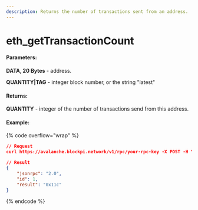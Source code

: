 ```yaml
---
description: Returns the number of transactions sent from an address.
---
```


# eth\_getTransactionCount

#### **Parameters:**

**DATA, 20 Bytes** - address.

**QUANTITY|TAG** - integer block number, or the string "latest"

#### **Returns:**

**QUANTITY** - integer of the number of transactions send from this address.

#### Example:

{% code overflow="wrap" %}
```json
// Request
curl https://avalanche.blockpi.network/v1/rpc/your-rpc-key -X POST -H "Content-Type: application/json" --data '{"jsonrpc":"2.0","method":"eth_getTransactionCount","params":["0x2737840364fba5642f96ea530f21a43e69a70f59","latest"],"id":1}'

// Result
{
    "jsonrpc": "2.0",
    "id": 1,
    "result": "0x11c"
}
```
{% endcode %}
